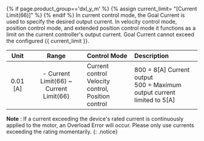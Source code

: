 {% if page.product_group=='dxl_y_m' %}
{% assign current_limit= "[Current Limit(66)]" %}
{% endif %}
In current control mode, the Goal Current is used to specify the desired output current. In velocity control mode, position control mode, and extended position control mode it functions as a limit on the current controller's output current. Goal Current cannot exceed the configured {{ current_limit }}.

| Unit       | Range                                      |  Control Mode                                           |               Description                  |
|:----------:|:------------------------------------------:| :-------------------------------------------------------|:-------------------------------------------|
| 0.01 [A]   | - Current Limit(66) ~ Current Limit(66)    | Current control<br />Velocity control, Position control |  800 = 8[A] Current output<br />500 = Maximum output current limited to 5[A] |

**Note** : If a current exceeding the device's rated current is continuously applied to the motor, an Overload Error will occur. Please only use currents exceeding the rating momentarily.
{: .notice}
